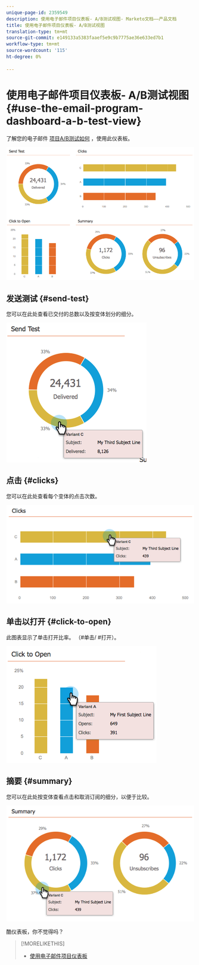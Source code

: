 ```yaml
---
unique-page-id: 2359549
description: 使用电子邮件项目仪表板- A/B测试视图- Marketo文档——产品文档
title: 使用电子邮件项目仪表板- A/B测试视图
translation-type: tm+mt
source-git-commit: e149133a5383faaef5e9c9b7775ae36e633ed7b1
workflow-type: tm+mt
source-wordcount: '115'
ht-degree: 0%

---
```



# 使用电子邮件项目仪表板- A/B测试视图 {#use-the-email-program-dashboard-a-b-test-view}

了解您的电子邮件 [项目A/B测试如何](http://docs.marketo.com/pages/viewpage.action?pageid=2359480) ，使用此仪表板。

![](assets/image2014-9-12-16-3a14-3a28.png)

## 发送测试 {#send-test}

您可以在此处查看已交付的总数以及按变体划分的细分。

![](assets/image2014-9-12-16-3a16-3a2.png)

## 点击 {#clicks}

您可以在此处查看每个变体的点击次数。

![](assets/image2014-9-12-16-3a16-3a20.png)

## 单击以打开 {#click-to-open}

此图表显示了单击打开比率。 （#单击/ #打开）。

![](assets/image2014-9-12-16-3a16-3a36.png)

## 摘要 {#summary}

您可以在此处按变体查看点击和取消订阅的细分，以便于比较。

![](assets/image2014-9-12-16-3a16-3a45.png)

酷仪表板，你不觉得吗？

>[!MORELIKETHIS]
>
>* [使用电子邮件项目仪表板](../../../../../product-docs/email-marketing/email-programs/email-program-data/use-the-email-program-dashboard.md)

>



